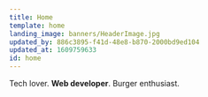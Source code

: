 ```yaml
---
title: Home
template: home
landing_image: banners/HeaderImage.jpg
updated_by: 886c3895-f41d-48e8-b870-2000bd9ed104
updated_at: 1609759633
id: home
---
```

Tech lover. **Web developer**. Burger enthusiast.